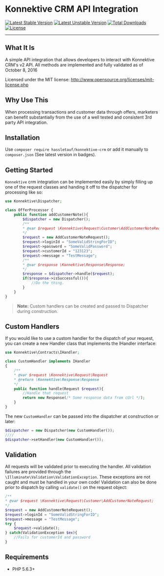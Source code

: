 # Konnektive CRM API Integration
[![Latest Stable Version](https://poser.pugx.org/hassletauf/konnektive-crm/v/stable)](https://packagist.org/packages/hassletauf/konnektive-crm)
[![Latest Unstable Version](https://poser.pugx.org/hassletauf/konnektive-crm/v/unstable)](https://packagist.org/packages/hassletauf/konnektive-crm)
[![Total Downloads](https://poser.pugx.org/hassletauf/konnektive-crm/downloads)](https://packagist.org/packages/hassletauf/konnektive-crm)
[![License](https://poser.pugx.org/hassletauf/konnektive-crm/license)](https://packagist.org/packages/hassletauf/konnektive-crm)

---
## What It Is

A simple API integration that allows developers to interact with Konnektive CRM's v2 API. All methods are implemented and fully validated as of October 8, 2016

Licensed under the MIT license: http://www.opensource.org/licenses/mit-license.php

## Why Use This

When processing transactions and customer data through offers, marketers can benefit substantially from the use of a well tested and consistent 3rd party API integration.


## Installation

Use `composer require hassletauf/konnektive-crm` or add it manually to `composer.json` (See latest version in badges).

## Getting Started

`Konnektive` crm integration can be implemented easily by simply filling up one of the request classes and handing it off to the dispatcher for processing like so:
```php
use Konnektive\Dispatcher;

class OfferProcessor {
    public function addCustomerNote(){
        $dispatcher = new Dispatcher();
        /**
        * @var $request \Konnektive\Request\Customer\AddCustomerNoteRequest;
        */
        $request = new AddCustomerNoteRequest();
        $request->loginId = "SomeValidStringForID";
        $request->password = "SomeValidPassword";
        $request->customerId = "123123";
        $request->message = "TestMessage";
        /**
        * @var $response \Konnektive\Response\Response;
        */
        $response = $dispatcher->handle($request);
        if($response->isSuccessful()){
            //Do the thing.
        }
    }
}
```

> **Note:** Custom handlers can be created and passed to Dispatcher during construction.

## Custom Handlers

If you would like to use a custom handler for the dispatch of your request, you can create a new Handler class that implements the IHandler interface:

```php
use Konnektive\Contracts\IHandler;

class CustomHandler implements IHandler
{
    /**
    * @var $request \Konnektive\Request\Request
    * @return \Konnektive\Response\Response
    */
    public function handle(Request $request){
        //Handle that request
        return new Response(/* Some response data from cUrl */);
    }
}
```
The new `CustomHandler` can be passed into the dispatcher at construction or later:
```php
$dispatcher = new Dispatcher(new CustomHandler());
////
$dispatcher->setHandler(new CustomHandler());
```

## Validation

All requests will be validated prior to executing the handler. All validation failures are provided through the `\Illuminate\Validation\ValidationException`. These exceptions are not caught and must be handled in your own code! Validation can also be done prior to dispatch by calling `validate()` on the request object:

```php
/**
* @var $request \Konnektive\Request\Customer\AddCustomerNoteRequest;
*/
$request = new AddCustomerNoteRequest();
$request->loginId = "SomeValidStringForID";
$request->message = "TestMessage";
try {
    $request->validate();
} catch(ValidationException $ex){
    //Fails for customerId and password
}
```

## Requirements

  - PHP 5.6.3+
